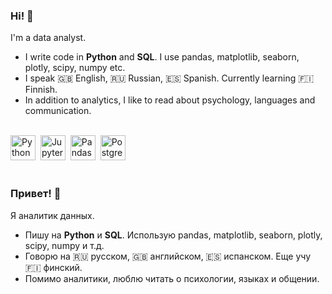 ### Hi! 🖖

I'm a data analyst.
- I write code in **Python** and **SQL**. I use pandas, matplotlib, seaborn, plotly, scipy, numpy etc.
- I speak 🇬🇧 English, 🇷🇺 Russian, 🇪🇸 Spanish. Currently learning 🇫🇮 Finnish.
- In addition to analytics, I like to read about psychology, languages and communication.

<br>

<div align="left">
  <img src="https://cdn.jsdelivr.net/gh/devicons/devicon@latest/icons/python/python-original-wordmark.svg" title="Python" width="40" height="40" />&nbsp; 
  <img src="https://cdn.jsdelivr.net/gh/devicons/devicon@latest/icons/jupyter/jupyter-original-wordmark.svg" title="Jupyter" width="40" height="40"  />&nbsp; 
  <img src="https://cdn.jsdelivr.net/gh/devicons/devicon@latest/icons/pandas/pandas-original-wordmark.svg" title="Pandas" width="40" height="40"  />&nbsp; 
  <img src="https://cdn.jsdelivr.net/gh/devicons/devicon@latest/icons/postgresql/postgresql-original-wordmark.svg" title="PostgreSQL" width="40" height="40"  />&nbsp;
</div>

<br>

### Привет! 🖖

Я аналитик данных.
- Пишу на **Python** и **SQL**. Использую pandas, matplotlib, seaborn, plotly, scipy, numpy и т.д.
- Говорю на 🇷🇺 русском, 🇬🇧 английском, 🇪🇸 испанском. Еще учу 🇫🇮 финский.
- Помимо аналитики, люблю читать о психологии, языках и общении.
